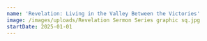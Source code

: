 ```yaml
---
name: 'Revelation: Living in the Valley Between the Victories'
image: /images/uploads/Revelation Sermon Series graphic sq.jpg
startDate: 2025-01-01
---
```


